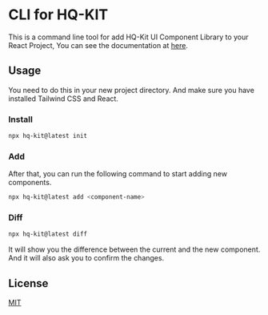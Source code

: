 # CLI for HQ-KIT

This is a command line tool for add HQ-Kit UI Component Library to your React Project, You can see the documentation at [here](https://hq-kit.vercel.app/docs/getting-started/installation).

## Usage

You need to do this in your new project directory. And make sure you have installed Tailwind CSS and React.

### Install

```bash
npx hq-kit@latest init
```

### Add

After that, you can run the following command to start adding new components.

```bash
npx hq-kit@latest add <component-name>
```

### Diff

```bash
npx hq-kit@latest diff
```

It will show you the difference between the current and the new component. And it will also ask you to confirm the changes.

## License

[MIT](https://github.com/hq-kit/ui/blob/main/LICENSE)
